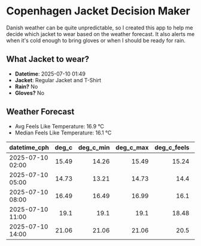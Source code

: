 
# Copenhagen Jacket Decision Maker

Danish weather can be quite unpredictable, so I created this app to help me decide which jacket to wear based on the weather forecast. 
It also alerts me when it's cold enough to bring gloves or when I should be ready for rain.

## What Jacket to wear?

- **Datetime**: 2025-07-10 01:49
- **Jacket**: Regular Jacket and T-Shirt
- **Rain?** No
- **Gloves?** No

## Weather Forecast
- Avg Feels Like Temperature: 16.9 °C
- Median Feels Like Temperature: 16.1 °C

| datetime_cph     |   deg_c |   deg_c_min |   deg_c_max |   deg_c_feels | weather   | wind   | rain   |
|:-----------------|--------:|------------:|------------:|--------------:|:----------|:-------|:-------|
| 2025-07-10 02:00 |   15.49 |       14.26 |       15.49 |         15.24 | Clouds    | Low    | None   |
| 2025-07-10 05:00 |   14.73 |       13.21 |       14.73 |         14.4  | Clouds    | Low    | None   |
| 2025-07-10 08:00 |   16.49 |       16.49 |       16.99 |         16.1  | Clouds    | Low    | None   |
| 2025-07-10 11:00 |   19.1  |       19.1  |       19.1  |         18.48 | Clear     | Low    | None   |
| 2025-07-10 14:00 |   21.06 |       21.06 |       21.06 |         20.5  | Clear     | Low    | None   |
        